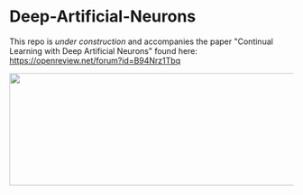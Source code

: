 # Deep-Artificial-Neurons

This repo is *under construction* and accompanies the paper "Continual Learning with Deep Artificial Neurons" found here: https://openreview.net/forum?id=B94Nrz1Tbq
<p align="center">
  <img width="600" height="200" src=https://github.com/blake-camp/Deep-Artificial-Neurons/blob/main/DANs_abstract_clean.png"/>
</p>



